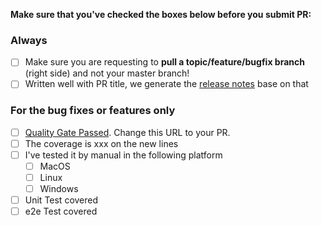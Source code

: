 **Make sure that you've checked the boxes below before you submit PR:**

### Always

- [ ] Make sure you are requesting to **pull a topic/feature/bugfix branch** (right side) and not your master branch!
- [ ] Written well with PR title, we generate the [release notes](https://github.com/rockwang465/jenkins-cli/releases) base on that

### For the bug fixes or features only

- [ ] [Quality Gate Passed](https://sonarcloud.io/dashboard?id=jenkins-zh_jenkins-cli). Change this URL to your PR.
- [ ] The coverage is xxx on the new lines
- [ ] I've tested it by manual in the following platform
  - [ ] MacOS
  - [ ] Linux
  - [ ] Windows
- [ ] Unit Test covered
- [ ] e2e Test covered

<!--
Put an `x` into the [ ] to show you have filled the information
-->
